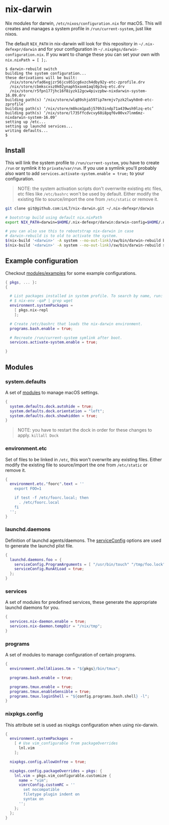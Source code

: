 # nix-darwin

Nix modules for darwin, `/etc/nixos/configuration.nix` for macOS.
This will creates and manages a system profile in `/run/current-system`, just like nixos.

The default `NIX_PATH` in nix-darwin will look for this repository in `~/.nix-defexpr/darwin` and for your configuration in `~/.nixpkgs/darwin-configuration.nix`.
If you want to change these you can set your own with `nix.nixPath = [ ];`.

```
$ darwin-rebuild switch
building the system configuration...
these derivations will be built:
  /nix/store/vfad6xgjzr56jcs051cg6vzch4dby92y-etc-zprofile.drv
  /nix/store/cbmkscxsz0k02ynaph5xaxm1aql0p3vq-etc.drv
  /nix/store/r5fpn177jhc16f8iyzk12gcw4pivzpbw-nixdarwin-system-16.09.drv
building path(s) ‘/nix/store/wlq89shja597ip7mrmjv7yzk2lwyh8n0-etc-zprofile’
building path(s) ‘/nix/store/m8kcm1pa5j570h3indp71a439wsh9lzq-etc’
building path(s) ‘/nix/store/l735ffcdvcvy60i8pqf6v00vx7lnm6mz-nixdarwin-system-16.09’
setting up /etc...
setting up launchd services...
writing defaults...
$ 
```

## Install

This will link the system profile to `/run/current-system`, you have to create `/run` or symlink it to `private/var/run`.
If you use a symlink you'll probably also want to add `services.activate-system.enable = true;` to your configuration.

> NOTE: the system activation scripts don't overrwrite existing etc files, etc files like `/etc/bashrc` won't be used by default.
Either modify the existing file to source/import the one from `/etc/static` or remove it.

```bash
git clone git@github.com:LnL7/nix-darwin.git ~/.nix-defexpr/darwin

# bootstrap build using default nix.nixPath
export NIX_PATH=darwin=$HOME/.nix-defexpr/darwin:darwin-config=$HOME/.nixpkgs/darwin-configuration.nix:$NIX_PATH

# you can also use this to rebootstrap nix-darwin in case
# darwin-rebuild is to old to activate the system.
$(nix-build '<darwin>' -A system --no-out-link)/sw/bin/darwin-rebuild build
$(nix-build '<darwin>' -A system --no-out-link)/sw/bin/darwin-rebuild switch
```

## Example configuration

Checkout [modules/examples](https://github.com/LnL7/nix-darwin/tree/master/modules/examples) for some example configurations.

```nix
{ pkgs, ... }:
{

  # List packages installed in system profile. To search by name, run:
  # $ nix-env -qaP | grep wget
  environment.systemPackages =
    [ pkgs.nix-repl
    ];

  # Create /etc/bashrc that loads the nix-darwin environment.
  programs.bash.enable = true;

  # Recreate /run/current-system symlink after boot.
  services.activate-system.enable = true;

}
```

## Modules

### system.defaults

A set of [modules](https://github.com/LnL7/nix-darwin/tree/master/modules/system/defaults) to manage macOS settings.

```nix
{
  system.defaults.dock.autohide = true;
  system.defaults.dock.orientation = "left";
  system.defaults.dock.showhidden = true;
}
```

> NOTE: you have to restart the dock in order for these changes to apply. `killall Dock`

### environment.etc

Set of files to be linked in `/etc`, this won't overwrite any existing files.
Either modify the existing file to source/import the one from `/etc/static` or remove it.

```nix
{
  environment.etc."foorc".text = ''
    export FOO=1

    if test -f /etc/foorc.local; then
      . /etc/foorc.local
    fi
  '';
}
```

### launchd.daemons

Definition of launchd agents/daemons. The [serviceConfig](https://github.com/LnL7/nix-darwin/blob/master/modules/launchd/launchd.nix) options are used to generate the launchd plist file.

```nix
{
  launchd.daemons.foo = {
    serviceConfig.ProgramArguments = [ "/usr/bin/touch" "/tmp/foo.lock" ];
    serviceConfig.RunAtLoad = true;
  };
}
```

### services

A set of modules for predefined services, these generate the appropriate launchd daemons for you.

```nix
{
  services.nix-daemon.enable = true;
  services.nix-daemon.tempDir = "/nix/tmp";
}
```

### programs

A set of modules to manage configuration of certain programs.

```nix
{
  environment.shellAliases.tm = "${pkgs}/bin/tmux";

  programs.bash.enable = true;

  programs.tmux.enable = true;
  programs.tmux.enableSensible = true;
  programs.tmux.loginShell = "${config.programs.bash.shell} -l";
}
```

### nixpkgs.config

This attribute set is used as nixpkgs configuration when using nix-darwin.

```nix
{
  environment.systemPackages =
    [ # Use vim_configurable from packageOverrides
      lnl.vim
    ];

  nixpkgs.config.allowUnfree = true;

  nixpkgs.config.packageOverrides = pkgs: {
    lnl.vim = pkgs.vim_configurable.customize {
      name = "vim";
      vimrcConfig.customRC = ''
        set nocompatible
        filetype plugin indent on
        syntax on
      '';
    };
  };
}
```
